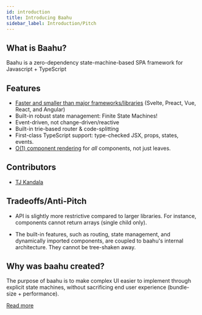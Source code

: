 ```yaml
---
id: introduction
title: Introducing Baahu
sidebar_label: Introduction/Pitch
---
```


## What is Baahu?

Baahu is a zero-dependency state-machine-based SPA framework for Javascript + TypeScript

## Features

- [Faster and smaller than major frameworks/libraries](performance.md) (Svelte, Preact, Vue, React, and Angular)
- Built-in robust state management: Finite State Machines!
- Event-driven, not change-driven/reactive
- Built-in trie-based router & code-splitting
- First-class TypeScript support: type-checked JSX, props, states, events.
- [O(1) component rendering](performance#higher-level-internal-optimizations) for _all_ components, not just leaves.

## Contributors

- [TJ Kandala](https://github.com/tjkandala)

## Tradeoffs/Anti-Pitch

- API is slightly more restrictive compared to larger libraries. For instance, components cannot return arrays (single child only).

- The built-in features, such as routing, state management, and dynamically imported components, are coupled to baahu's internal architecture. They cannot be tree-shaken away.

## Why was baahu created?

The purpose of baahu is to make complex UI easier to implement through explicit state machines, without sacrificing end user experience (bundle-size + performance).

[Read more](/blog/2020-05-17-why-baahu.md)
